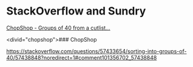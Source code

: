 # StackOverflow and Sundry

<a href="#chopshop">ChopShop - Groups of 40 from a cutlist...</a>

<divid="chopshop">### ChopShop</div>

https://stackoverflow.com/questions/57433654/sorting-into-groups-of-40/57438848?noredirect=1#comment101356702_57438848

